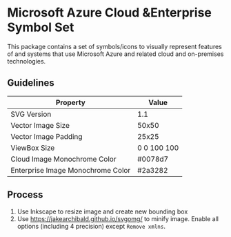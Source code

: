 # Microsoft Azure Cloud &Enterprise Symbol Set

This package contains a set of symbols/icons to visually represent features of and systems that use Microsoft Azure and related cloud and on-premises technologies. 

## Guidelines

| Property | Value |
| --- | --- |
| SVG Version | 1.1 |
| Vector Image Size | 50x50 |
| Vector Image Padding | 25x25 |
| ViewBox Size | 0 0 100 100 |
| Cloud Image Monochrome Color | #0078d7 |
| Enterprise Image Monochrome Color | #2a3282 |

## Process

1. Use Inkscape to resize image and create new bounding box
1. Use <https://jakearchibald.github.io/svgomg/> to minify image. Enable all options (including 4 precision) except ``Remove xmlns``.